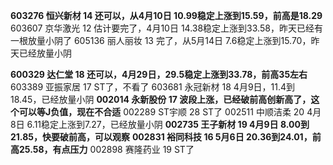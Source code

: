 **603276 恒兴新材 14 还可以，从4月10日 10.99稳定上涨到15.59，前高是18.29**
603607 京华激光 12 估计要完了，4月10日 14.38稳定上涨到33.58，昨天已经有一根放量小阴了
605136 丽人丽妆 13 完了，从5月14日 7.6稳定上涨到15.70，昨天已经放量小阴


**600329 达仁堂 18 还可以，4月29日，29.5稳定上涨到33.78，前高35左右**
603389 亚振家居 17 ST了，不看了
603681 永冠新材 18 4月9日，11.4到18.45，已经放量小阴
**002014 永新股份 17 波段上涨，已经破前高创新高了，这个可以等J负值，现在不合适**
002289 ST宇顺 28 ST了
002511 中顺洁柔 20 4月8日 6.11稳定上涨到7.27，已经放量小阴
**002735 王子新材 19 4月9日 8.00到21.85，快要破前高，可以观察**
**002831 裕同科技 16 5月6日 20.36到24.01，前高25.58，有点压力**
002898 赛隆药业 19 ST了
